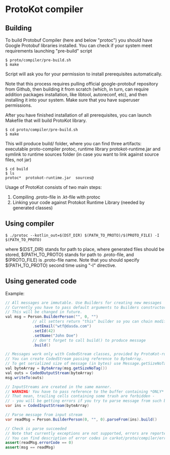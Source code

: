 # ProtoKot compiler

## Building 

To build Protobuf Compiler (here and below "protoc") you should have Google Protobuf libraries installed.
You can check if your system meet requirements launching "pre-build" script

    $ proto/compiler/pre-build.sh
    $ make

Script will ask you for your permission to install prerequisites automatically. 

Note that this process requires pulling official google-protobuf repository from Github, then building it from scratch (which, in turn,
can require addition packages installation, like libtool, autoreconf, etc), and then installing it into your system. Make sure that you 
have superuser permissions.

After you have finished installation of all prerequisites, you can launch Makefile that will build ProtoKot library.

    $ cd proto/compiler/pre-build.sh
    $ make

This will produce build/ folder, where you can find three artifacts: executable proto-compiler protoc, runtime library protokot-runtime.jar
and symlink to runtime sources folder (in case you want to link against source files, not jar)

    $ cd build
    $ ls
    protoc*  protokot-runtime.jar  sources@

Usage of ProtoKot consists of two main steps:
1. Compiling .proto-file in .kt-file with protoc
2. Linking your code against Protokot Runtime Library (needed by generated classes) 

## Using compiler

    $ ./protoc --kotlin_out=$(DST_DIR) $(PATH_TO_PROTO)/$(PROTO_FILE) -I $(PATH_TO_PROTO)

where $(DST_DIR) stands for path to place, where generated files should be stored, $(PATH_TO_PROTO) stands for path to .proto-file, and $(PROTO_FILE) 
is .proto-file name. Note that you should specify $(PATH_TO_PROTO) second time using "-I" directive.


## Using generated code

Example:

```java
// All messages are immutable. Use Builders for creating new messages
// Currently you have to pass default arguments to Builders constructor by yourself. 
// This will be changed in future.
val msg = Person.BuilderPerson("", 0, "")
            // all setters return "this" builder so you can chain modifiers in LINQ-style
            .setEmail("wtf@dasda.com")      
            .setId(42)
            .setName("John Doe")
            // don't forget to call build() to produce message
            .build()                            

// Messages work only with CodedStream classes, provided by ProtoKot-runtime library.
// You can create CodedStream passing reference to ByteArray.
// To get serialized size of message (in bytes) use Message.getSizeNoTag() method
val byteArray = ByteArray(msg.getSizeNoTag())
val outs = CodedOutputStream(byteArray)
msg.writeTo(outs)

// InputStreams are created in the same manner.
// WARNING! You have to pass reference to the buffer containing *ONLY* message and *NOTHING* except the message.
// That mean, trailing cells containing some trash are forbidden - 
// - you will be getting errors if you try to parse message from such buffer.
var ins = CodedInputStream(byteArray)

// Parse message from input stream
var readMsg = Person.BuilderPerson(0, "", 0).parseFrom(ins).build()

// Check is parse succeeded 
// Note that currently exceptions are not supported, errors are reported using Message.errorCode field
// You can find description of error codes in carkot/proto/compiler/error_codes.txt
assert(readMsg.errorCode == 0)
assert(msg == readMsg)
```

